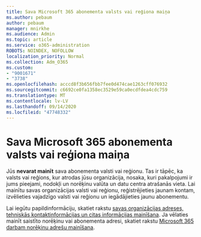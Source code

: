 ```yaml
---
title: Sava Microsoft 365 abonementa valsts vai reģiona maiņa
ms.author: pebaum
author: pebaum
manager: mnirkhe
ms.audience: Admin
ms.topic: article
ms.service: o365-administration
ROBOTS: NOINDEX, NOFOLLOW
localization_priority: Normal
ms.collection: Adm_O365
ms.custom:
- "9001671"
- "3738"
ms.openlocfilehash: acccd8f3b656fbb7fee0d474cae1263cff076932
ms.sourcegitcommit: c6692ce0fa1358ec3529e59ca0ecdfdea4cdc759
ms.translationtype: MT
ms.contentlocale: lv-LV
ms.lasthandoff: 09/14/2020
ms.locfileid: "47748332"
---
```

# <a name="change-the-country-or-region-for-your-microsoft-365-subscription"></a>Sava Microsoft 365 abonementa valsts vai reģiona maiņa

Jūs **nevarat mainīt** sava abonementa valsti vai reģionu. Tas ir tāpēc, ka valsts vai reģions, kur atrodas jūsu organizācija, nosaka, kuri pakalpojumi ir jums pieejami, nodokļi un norēķinu valūta un datu centra atrašanās vieta. Lai mainītu savas organizācijas valsti vai reģionu, reģistrējieties jaunam kontam, izvēlieties vajadzīgo valsti vai reģionu un iegādājieties jaunu abonementu.

Lai iegūtu papildinformāciju, skatiet rakstu [savas organizācijas adreses, tehniskās kontaktinformācijas un citas informācijas mainīšana](https://docs.microsoft.com/microsoft-365/admin/manage/change-address-contact-and-more?view=o365-worldwide). Ja vēlaties mainīt saistīto norēķinu vai abonementa adresi, skatiet rakstu [Microsoft 365 darbam norēķinu adrešu mainīšana](https://docs.microsoft.com/microsoft-365/commerce/billing-and-payments/change-your-billing-addresses?view=o365-worldwide). 
